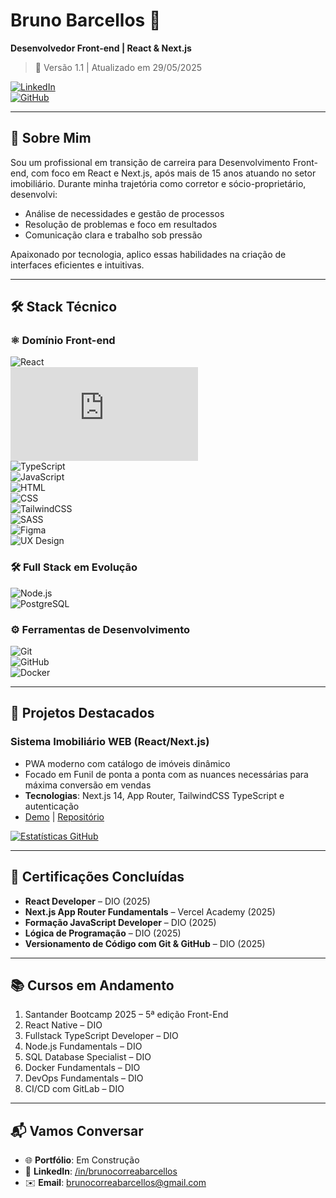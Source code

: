 # Bruno Barcellos 👋  
**Desenvolvedor Front-end | React & Next.js**  
> 📄 Versão 1.1 | Atualizado em 29/05/2025

[![LinkedIn](https://img.shields.io/badge/LinkedIn-Conectar-%230077B5?style=flat&logo=linkedin)](https://www.linkedin.com/in/brunocorreabarcellos/)  
[![GitHub](https://img.shields.io/badge/GitHub-Seguir-%23181717?style=flat&logo=github)](https://github.com/brunobarce11os)  

---

## 💼 Sobre Mim
Sou um profissional em transição de carreira para Desenvolvimento Front-end, com foco em React e Next.js, após mais de 15 anos atuando no setor imobiliário. Durante minha trajetória como corretor e sócio-proprietário, desenvolvi:

- Análise de necessidades e gestão de processos  
- Resolução de problemas e foco em resultados  
- Comunicação clara e trabalho sob pressão  

Apaixonado por tecnologia, aplico essas habilidades na criação de interfaces eficientes e intuitivas.

---

## 🛠 Stack Técnico

### ⚛️ Domínio Front-end  
![React](https://img.shields.io/badge/React-Intermediário-007BFF?logo=react)  
![Next.js](https://img.shields.io/badge/Next.js-Intermediário-007BFF?logo=next.js)  
![TypeScript](https://img.shields.io/badge/TypeScript-Intermediário-007BFF?logo=typescript)  
![JavaScript](https://img.shields.io/badge/JavaScript-Intermediário-007BFF?logo=javascript)  
![HTML](https://img.shields.io/badge/HTML-Avançado-FFD700?logo=html5&logoColor=white)  
![CSS](https://img.shields.io/badge/CSS-Avançado-FFD700?logo=css3&logoColor=white)  
![TailwindCSS](https://img.shields.io/badge/TailwindCSS-Intermediário-007BFF?logo=tailwindcss&logoColor=white)  
![SASS](https://img.shields.io/badge/SASS-Intermediário-007BFF?logo=sass&logoColor=white)  
![Figma](https://img.shields.io/badge/Figma-Intermediário-007BFF?logo=figma&logoColor=white)  
![UX Design](https://img.shields.io/badge/UX_Design-Avançado-FFD700?logo=figma&logoColor=white)  

### 🛠 Full Stack em Evolução  
![Node.js](https://img.shields.io/badge/Node.js-Em_aprendizado-%23339933?logo=node.js)  
![PostgreSQL](https://img.shields.io/badge/PostgreSQL-Explorando-%234169E1?logo=postgresql)  

### ⚙️ Ferramentas de Desenvolvimento  
![Git](https://img.shields.io/badge/Git-Intermediário-007BFF?logo=git)  
![GitHub](https://img.shields.io/badge/GitHub-Intermediário-007BFF?logo=github)  
![Docker](https://img.shields.io/badge/Docker-Intermediário-007BFF?logo=docker)  

---

## 🚀 Projetos Destacados

### Sistema Imobiliário WEB (React/Next.js)  
- PWA moderno com catálogo de imóveis dinâmico  
- Focado em Funil de ponta a ponta com as nuances necessárias para máxima conversão em vendas 
- **Tecnologias**: Next.js 14, App Router, TailwindCSS TypeScript e autenticação 
- [Demo](https://…) | [Repositório](https://github.com/brunobarce11os/studio-imobiliario)


[![Estatísticas GitHub](https://github-readme-stats.vercel.app/api?username=brunobarce11os&show_icons=true&theme=dark)](https://github.com/brunobarce11os)

---

## 📜 Certificações Concluídas
- **React Developer** – DIO (2025)  
- **Next.js App Router Fundamentals** – Vercel Academy (2025)  
- **Formação JavaScript Developer** – DIO (2025)  
- **Lógica de Programação** – DIO (2025)  
- **Versionamento de Código com Git & GitHub** – DIO (2025)  

---

## 📚 Cursos em Andamento  
 
1. Santander Bootcamp 2025 – 5ª edição Front-End  
2. React Native – DIO  
3. Fullstack TypeScript Developer – DIO  
4. Node.js Fundamentals – DIO  
5. SQL Database Specialist – DIO  
6. Docker Fundamentals – DIO  
7. DevOps Fundamentals – DIO  
8. CI/CD com GitLab – DIO  

---

## 📬 Vamos Conversar  
- 🌐 **Portfólio**: Em Construção
- 🔗 **LinkedIn**: [/in/brunocorreabarcellos](https://www.linkedin.com/in/brunocorreabarcellos/)  
- ✉️ **Email**: [brunocorreabarcellos@gmail.com](mailto:brunocorreabarcellos@gmail.com)  
